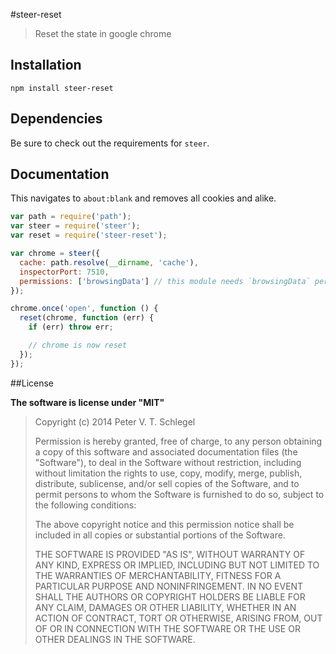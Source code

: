 #steer-reset

> Reset the state in google chrome

## Installation

```sheel
npm install steer-reset
```

## Dependencies

Be sure to check out the requirements for `steer`.

## Documentation

This navigates to `about:blank` and removes all cookies and alike.

```javascript
var path = require('path');
var steer = require('steer');
var reset = require('steer-reset');

var chrome = steer({
  cache: path.resolve(__dirname, 'cache'),
  inspectorPort: 7510,
  permissions: ['browsingData'] // this module needs `browsingData` permissions
});

chrome.once('open', function () {
  reset(chrome, function (err) {
    if (err) throw err;

    // chrome is now reset
  });
});
```

##License

**The software is license under "MIT"**

> Copyright (c) 2014 Peter V. T. Schlegel
>
> Permission is hereby granted, free of charge, to any person obtaining a copy
> of this software and associated documentation files (the "Software"), to deal
> in the Software without restriction, including without limitation the rights
> to use, copy, modify, merge, publish, distribute, sublicense, and/or sell
> copies of the Software, and to permit persons to whom the Software is
> furnished to do so, subject to the following conditions:
>
> The above copyright notice and this permission notice shall be included in
> all copies or substantial portions of the Software.
>
> THE SOFTWARE IS PROVIDED "AS IS", WITHOUT WARRANTY OF ANY KIND, EXPRESS OR
> IMPLIED, INCLUDING BUT NOT LIMITED TO THE WARRANTIES OF MERCHANTABILITY,
> FITNESS FOR A PARTICULAR PURPOSE AND NONINFRINGEMENT. IN NO EVENT SHALL THE
> AUTHORS OR COPYRIGHT HOLDERS BE LIABLE FOR ANY CLAIM, DAMAGES OR OTHER
> LIABILITY, WHETHER IN AN ACTION OF CONTRACT, TORT OR OTHERWISE, ARISING FROM,
> OUT OF OR IN CONNECTION WITH THE SOFTWARE OR THE USE OR OTHER DEALINGS IN
> THE SOFTWARE.
